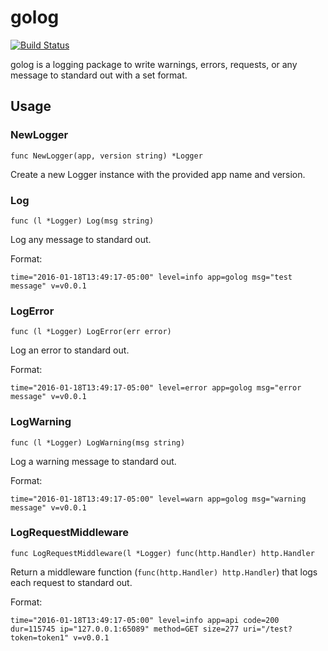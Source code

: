 # golog

[![Build Status](https://travis-ci.org/crowdriff/golog.svg?branch=master)](https://travis-ci.org/crowdriff/golog)

golog is a logging package to write warnings, errors, requests, or any message to standard out with a set format.

## Usage

### NewLogger

`func NewLogger(app, version string) *Logger`

Create a new Logger instance with the provided app name and version.

### Log

`func (l *Logger) Log(msg string)`

Log any message to standard out.

Format:
```
time="2016-01-18T13:49:17-05:00" level=info app=golog msg="test message" v=v0.0.1
```

### LogError

`func (l *Logger) LogError(err error)`

Log an error to standard out.

Format:
```
time="2016-01-18T13:49:17-05:00" level=error app=golog msg="error message" v=v0.0.1
```

### LogWarning

`func (l *Logger) LogWarning(msg string)`

Log a warning message to standard out.

Format:
```
time="2016-01-18T13:49:17-05:00" level=warn app=golog msg="warning message" v=v0.0.1
```

### LogRequestMiddleware

`func LogRequestMiddleware(l *Logger) func(http.Handler) http.Handler`

Return a middleware function (`func(http.Handler) http.Handler`) that logs each request to standard out.

Format:
```
time="2016-01-18T13:49:17-05:00" level=info app=api code=200 dur=115745 ip="127.0.0.1:65089" method=GET size=277 uri="/test?token=token1" v=v0.0.1
```
